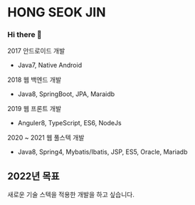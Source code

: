 # HONG SEOK JIN

### Hi there 👋

2017 안드로이드 개발
  - Java7, Native Android

2018 웹 백엔드 개발
  - Java8, SpringBoot, JPA, Maraidb

2019 웹 프론트 개발
  - Anguler8, TypeScript, ES6, NodeJs

2020 ~ 2021 웹 풀스텍 개발
  - Java8, Spring4, Mybatis/Ibatis, JSP, ES5, Oracle, Mariadb
 
## 2022년 목표
새로운 기술 스텍을 적용한 개발을 하고 싶습니다.

<!--
**firewood3/firewood3** is a ✨ _special_ ✨ repository because its `README.md` (this file) appears on your GitHub profile.

Here are some ideas to get you started:

- 🔭 I’m currently working on ...
- 🌱 I’m currently learning ...
- 👯 I’m looking to collaborate on ...
- 🤔 I’m looking for help with ...
- 💬 Ask me about ...
- 📫 How to reach me: ...
- 😄 Pronouns: ...
- ⚡ Fun fact: ...
-->
